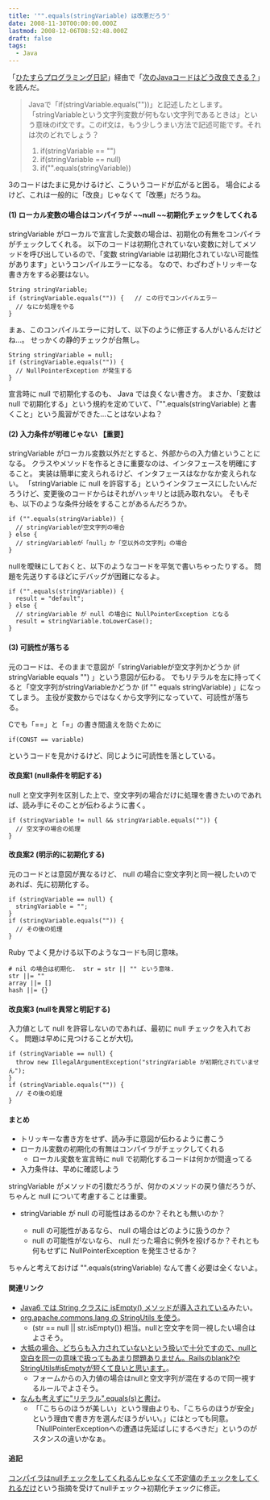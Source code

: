 ```yaml
---
title: '"".equals(stringVariable) は改悪だろう'
date: 2008-11-30T00:00:00.000Z
lastmod: 2008-12-06T08:52:48.000Z
draft: false
tags:
  - Java
---
```


「[ひたすらプログラミング日記](http://d.hatena.ne.jp/hayassh/20081126/1227715969)」経由で「[次のJavaコードはどう改良できる？](http://itpro.nikkeibp.co.jp/article/COLUMN/20081125/319810/)」を読んだ。

> Javaで「if(stringVariable.equals(""))」と記述したとします。「stringVariableという文字列変数が何もない文字列であるときは」という意味のif文です。このif文は，もう少しうまい方法で記述可能です。それは次のどれでしょう？
>
> 1. if(stringVariable == "")
> 2. if(stringVariable == null)
> 3. if("".equals(stringVariable))

3のコードはたまに見かけるけど、こういうコードが広がると困る。 場合によるけど、これは一般的に「改良」じゃなくて「改悪」だろうね。

#### (1) ローカル変数の場合はコンパイラが ~~null ~~初期化チェックをしてくれる

stringVariable がローカルで宣言した変数の場合は、初期化の有無をコンパイラがチェックしてくれる。 以下のコードは初期化されていない変数に対してメソッドを呼び出しているので、「変数 stringVariable は初期化されていない可能性があります」というコンパイルエラーになる。 なので、わざわざトリッキーな書き方をする必要はない。

```
String stringVariable;
if (stringVariable.equals("")) {   // この行でコンパイルエラー
  // なにか処理をやる
}
```

まぁ、このコンパイルエラーに対して、以下のように修正する人がいるんだけどね…。 せっかくの静的チェックが台無し。

```
String stringVariable = null;
if (stringVariable.equals("")) {
  // NullPointerException が発生する
}
```

宣言時に null で初期化するのも、 Java では良くない書き方。 まさか、「変数は null で初期化する」という規約を定めていて、「"".equals(stringVariable) と書くこと」という風習ができた…ことはないよね？

#### (2) 入力条件が明確じゃない 【重要】

stringVariable がローカル変数以外だとすると、外部からの入力値ということになる。 クラスやメソッドを作るときに重要なのは、インタフェースを明確にすること。 実装は簡単に変えられるけど、インタフェースはなかなか変えられない。 「stringVariable に null を許容する」というインタフェースにしたいんだろうけど、変更後のコードからはそれがハッキリとは読み取れない。 そもそも、以下のような条件分岐をすることがあるんだろうか。

```
if ("".equals(stringVariable)) {
  // stringVariableが空文字列の場合
} else {
  // stringVariableが「null」か「空以外の文字列」の場合
}
```

nullを曖昧にしておくと、以下のようなコードを平気で書いちゃったりする。 問題を先送りするほどにデバッグが困難になるよ。

```
if ("".equals(stringVariable)) {
  result = "default";
} else {
  // stringVariable が null の場合に NullPointerException となる
  result = stringVariable.toLowerCase();
}
```

#### (3) 可読性が落ちる

元のコードは、そのままで意図が「stringVariableが空文字列かどうか (if stringVariable equals "") 」という意図が伝わる。 でもリテラルを左に持ってくると「空文字列がstringVariableかどうか (if "" equals stringVariable) 」になってしまう。 主役が変数からではなくから文字列になっていて、可読性が落ちる。

Cでも「==」と「=」の書き間違えを防ぐために

```
if(CONST == variable)
```

というコードを見かけるけど、同じように可読性を落としている。

#### 改良案1 (null条件を明記する)

null と空文字列を区別した上で、空文字列の場合だけに処理を書きたいのであれば、読み手にそのことが伝わるように書く。

```
if (stringVariable != null && stringVariable.equals("")) {
  // 空文字の場合の処理
}
```

#### 改良案2 (明示的に初期化する)

元のコードとは意図が異なるけど、 null の場合に空文字列と同一視したいのであれば、先に初期化する。

```
if (stringVariable == null) {
  stringVariable = "";
}
if (stringVariable.equals("")) {
  // その後の処理
}
```

Ruby でよく見かける以下のようなコードも同じ意味。

```
# nil の場合は初期化.  str = str || "" という意味.
str ||= ""
array ||= []
hash ||= {}
```

#### 改良案3 (nullを異常と明記する)

入力値として null を許容しないのであれば、最初に null チェックを入れておく。 問題は早めに見つけることが大切。

```
if (stringVariable == null) {
  throw new IllegalArgumentException("stringVariable が初期化されていません");
}
if (stringVariable.equals("")) {
  // その後の処理
}
```

#### まとめ

* トリッキーな書き方をせず、読み手に意図が伝わるように書こう
* ローカル変数の初期化の有無はコンパイラがチェックしてくれる
  * ローカル変数を宣言時に null で初期化するコードは何かが間違ってる
* 入力条件は、早めに確認しよう

stringVariable がメソッドの引数だろうが、何かのメソッドの戻り値だろうが、ちゃんと null について考慮することは重要。

* stringVariable が null の可能性はあるのか？それとも無いのか？

  * null の可能性があるなら、 null の場合はどのように扱うのか？
  * null の可能性がないなら、 null だった場合に例外を投げるか？それとも何もせずに NullPointerException を発生させるか？

ちゃんと考えておけば "".equals(stringVariable) なんて書く必要は全くないよ。

#### 関連リンク

* [Java6 では String クラスに isEmpty() メソッドが導入されている](http://d.hatena.ne.jp/shin/20081128/p1)みたい。
* [org.apache.commons.lang の StringUtils を使う](http://d.hatena.ne.jp/Yoshiori/20081202/1228193692)。
  * (str == null || str.isEmpty()) 相当。nullと空文字を同一視したい場合はよさそう。
* [大抵の場合、どちらも入力されていないという扱いで十分ですので、nullと空白を同一の意味で扱ってもあまり問題ありません。Railsのblank?やStringUtils#isEmptyが短くて良いと思います。](http://d.hatena.ne.jp/paulownia/20081202/1228230734)。
  * フォームからの入力値の場合はnullと空文字列が混在するので同一視するルールでよさそう。
* [なんも考えずに"リテラル".equals(s)と書け](http://d.hatena.ne.jp/nowokay/20081204#1228409639)。
  * 「「こちらのほうが美しい」という理由よりも、「こちらのほうが安全」という理由で書き方を選んだほうがいい。」にはとっても同意。「NullPointerExceptionへの遭遇は先延ばしにするべきだ」というのがスタンスの違いかなぁ。

#### 追記

[コンパイラはnullチェックをしてくれるんじゃなくて不定値のチェックをしてくれるだけ](http://twitter.com/kis/status/1038401246)という指摘を受けてnullチェック→初期化チェックに修正。
